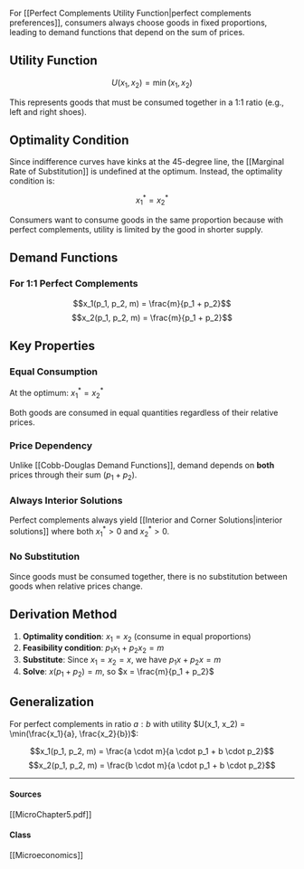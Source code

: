 For [[Perfect Complements Utility Function|perfect complements preferences]], consumers always choose goods in fixed proportions, leading to demand functions that depend on the sum of prices.

## Utility Function
$$U(x_1, x_2) = \min(x_1, x_2)$$

This represents goods that must be consumed together in a 1:1 ratio (e.g., left and right shoes).

## Optimality Condition

Since indifference curves have kinks at the 45-degree line, the [[Marginal Rate of Substitution]] is undefined at the optimum. Instead, the optimality condition is:

$$x_1^* = x_2^*$$

Consumers want to consume goods in the same proportion because with perfect complements, utility is limited by the good in shorter supply.

## Demand Functions

### For 1:1 Perfect Complements
$$x_1(p_1, p_2, m) = \frac{m}{p_1 + p_2}$$
$$x_2(p_1, p_2, m) = \frac{m}{p_1 + p_2}$$

## Key Properties

### Equal Consumption
At the optimum: $x_1^* = x_2^*$

Both goods are consumed in equal quantities regardless of their relative prices.

### Price Dependency
Unlike [[Cobb-Douglas Demand Functions]], demand depends on **both** prices through their sum $(p_1 + p_2)$.

### Always Interior Solutions
Perfect complements always yield [[Interior and Corner Solutions|interior solutions]] where both $x_1^* > 0$ and $x_2^* > 0$.

### No Substitution
Since goods must be consumed together, there is no substitution between goods when relative prices change.

## Derivation Method

1. **Optimality condition**: $x_1 = x_2$ (consume in equal proportions)
2. **Feasibility condition**: $p_1x_1 + p_2x_2 = m$
3. **Substitute**: Since $x_1 = x_2 = x$, we have $p_1x + p_2x = m$
4. **Solve**: $x(p_1 + p_2) = m$, so $x = \frac{m}{p_1 + p_2}$

## Generalization

For perfect complements in ratio $a:b$ with utility $U(x_1, x_2) = \min(\frac{x_1}{a}, \frac{x_2}{b})$:

$$x_1(p_1, p_2, m) = \frac{a \cdot m}{a \cdot p_1 + b \cdot p_2}$$
$$x_2(p_1, p_2, m) = \frac{b \cdot m}{a \cdot p_1 + b \cdot p_2}$$

---
#### Sources
[[MicroChapter5.pdf]]
#### Class
[[Microeconomics]]
